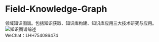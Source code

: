 # Field-Knowledge-Graph
领域知识图谱。包括知识获取、知识库构建、知识库应用三大技术研究与应用。
![知识图谱综述](./blob/master/知识图谱.svg)  
WeChat：LHH754086474
